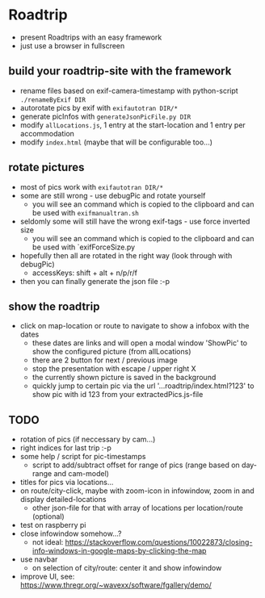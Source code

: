 # Roadtrip
- present Roadtrips with an easy framework
- just use a browser in fullscreen


## build your roadtrip-site with the framework
- rename files based on exif-camera-timestamp with python-script `./renameByExif DIR`
- autorotate pics by exif with `exifautotran DIR/*`
- generate picInfos with `generateJsonPicFile.py DIR`
- modify `allLocations.js`, 1 entry at the start-location and 1 entry per accommodation
- modify `index.html` (maybe that will be configurable too...)

## rotate pictures
- most of pics work with `exifautotran DIR/*`
- some are still wrong - use debugPic and rotate yourself
	- you will see an command which is copied to the clipboard and can be used with `exifmanualtran.sh`
- seldomly some will still have the wrong exif-tags - use force inverted size
	- you will see an command which is copied to the clipboard and can be used with `exifForceSize.py
- hopefully then all are rotated in the right way (look through with debugPic)
	- accessKeys: shift + alt + n/p/r/f
- then you can finally generate the json file :-p

## show the roadtrip
- click on map-location or route to navigate to show a infobox with the dates
	- these dates are links and will open a modal window 'ShowPic' to show the configured picture (from allLocations)
	- there are 2 button for next / previous image
	- stop the presentation with escape / upper right X
	- the currently shown picture is saved in the background
	- quickly jump to certain pic via the url '...roadtrip/index.html?123' to show pic with id 123 from your extractedPics.js-file

## TODO
- rotation of pics (if neccessary by cam...)
- right indices for last trip :-p
- some help / script for pic-timestamps
	- script to add/subtract offset for range of pics (range based on day-range and cam-model)
- titles for pics via locations...
- on route/city-click, maybe with zoom-icon in infowindow, zoom in and display detailed-locations
	- other json-file for that with array of locations per location/route (optional)
- test on raspberry pi
- close infowindow somehow...? 
	- not ideal: https://stackoverflow.com/questions/10022873/closing-info-windows-in-google-maps-by-clicking-the-map
- use navbar
	- on selection of city/route: center it and show infowindow
- improve UI, see: https://www.thregr.org/~wavexx/software/fgallery/demo/
